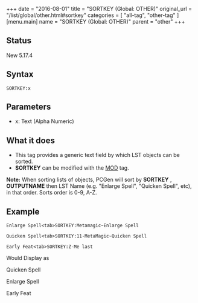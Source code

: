 +++
date = "2016-08-01"
title = "SORTKEY (Global: OTHER)"
original_url = "/list/global/other.html#sortkey"
categories = [ "all-tag", "other-tag" ]
[menu.main]
    name = "SORTKEY (Global: OTHER)"
    parent = "other"
+++

## Status

New 5.17.4

## Syntax

`SORTKEY:x`

## Parameters

-   x: Text (Alpha Numeric)



What it does
------------

-   This tag provides a generic text field by which LST objects can
    be sorted.
-   **SORTKEY** can be modified with the
    [MOD](/list/global/other/mod.html) tag.

**Note:** When sorting lists of objects, PCGen will sort by **SORTKEY**
, **OUTPUTNAME** then LST Name (e.g. "Enlarge Spell", "Quicken Spell",
etc), in that order. Sorts order is 0-9, A-Z.

Example
-------

`Enlarge Spell<tab>SORTKEY:Metamagic~Enlarge Spell`

`Quicken Spell<tab>SORTKEY:11-MetaMagic~Quicken Spell`

`Early Feat<tab>SORTKEY:Z-Me last`

Would Display as

Quicken Spell

Enlarge Spell

Early Feat

